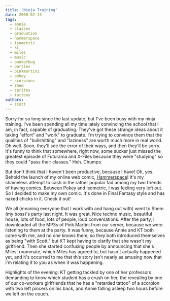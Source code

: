 ```yaml
---
title: 'Ninja Training'
date: 2000-02-13
tags:
  - annie
  - classes
  - graduation
  - hammerspace
  - isometric
  - kt
  - miles
  - music
  - bookofbug
  - parties
  - pinkmartini
  - pokey
  - scorpions
  - shem
  - sprites
  - tattoos
authors:
  - scott
---
```


Sorry for so long since the last update, but I've been busy with my ninja training. I've been spending all my time lately convincing the school that I am, in fact, capable of graduating. They've got these strange ideas about it taking "effort" and "work" to graduate. I'm trying to convince them that the qualities of "bullshitting" and "laziness" are worth much more in real world. Oh well. Soon, they'll see the error of their ways, and then they'll be sorry. It's funny to think that somewhere, right now, some sucker just missed the greatest episode of Futurama and X-Files because they were "studying" so they could "pass their classes." Heh. Chumps.

But don't think that I haven't been productive, because I have! Oh, yes. Behold the launch of my online web comic, [Hammerspace](http://hammer.spaceninja.com/)! It's my shameless attempt to cash in the rather popular fad among my two friends of having comics. Between Pokey and Isometric, I was feeling very left out. So I decided to make my own comic. It's done in Final Fantasy style and has naked chicks in it. Check it out!

We all (meaning everyone that I work with and hang out with) went to Shem (my boss)'s party last night. It was great. Nice techno music, beautiful house, lots of food, lots of people, loud conversations. After the party, I downloaded all the MP3s of Pink Martini from our server, because we were listening to them at the party. It was funny, because Annie and KT both came with me, and no one knows them, so they both introduced themselves as being "with Scott," but KT kept having to clarify that she wasn't my girlfriend. Then she started confusing people by announcing that she's Miles' roommate, which Miles has agreed to, but hasn't actually happened yet, and it's occurred to me that this story isn't nearly as amusing now that I'm relating it to you as when it was happening.

Highlights of the evening: KT getting tackled by one of her professors demanding to know which student has a crush on her, the revealing by one of our co-workers girlfriends that he has a "retarded tattoo" of a scorpion with two left pincers on his back, and Annie falling asleep two hours before we left on the couch.
